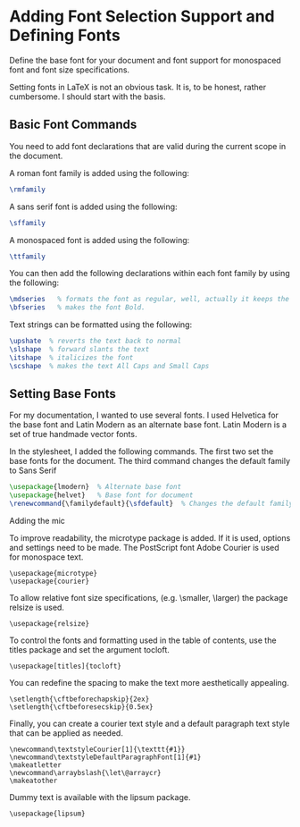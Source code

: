# Adding Font Selection Support and Defining Fonts

Define the base font for your document and font support for monospaced font and font size specifications.

Setting fonts in LaTeX is not an obvious task. It is, to be honest, rather cumbersome. I should start with the basis.

## Basic Font Commands

You need to add font declarations that are valid during the current scope in the document.

A roman font family is added using the following:

```latex
\rmfamily
```

A sans serif font is added using the following:

```latex
\sffamily
```

A monospaced font is added using the following:

```latex
\ttfamily
```

You can then add the following declarations within each font family by using the following:

```latex
\mdseries   % formats the font as regular, well, actually it keeps the font as is.
\bfseries   % makes the font Bold.
```

Text strings can be formatted using the following:

```latex
\upshate  % reverts the text back to normal
\slshape  % forward slants the text
\itshape  % italicizes the font
\scshape  % makes the text All Caps and Small Caps
```

## Setting Base Fonts
For my documentation, I wanted to use several fonts. I used Helvetica for the base font and Latin Modern as an alternate base font. Latin Modern is a set of true handmade vector fonts.

In the stylesheet, I added the following commands. The first two set the base fonts for the document. The third command changes the default family to Sans Serif

```latex
\usepackage{lmodern}  % Alternate base font
\usepackage{helvet}   % Base font for document
\renewcommand{\familydefault}{\sfdefault}  % Changes the default family to Sans Serif
```

Adding the mic

To improve readability, the microtype package is added. If it is used, options and settings need to be made. The PostScript font Adobe Courier is used for monospace text.

    \usepackage{microtype}
    \usepackage{courier}


To allow relative font size specifications, (e.g. \smaller, \larger) the package relsize is used.

    \usepackage{relsize}


To control the fonts and formatting used in the table of contents, use the titles package and set the argument tocloft.

    \usepackage[titles]{tocloft}


You can redefine the spacing to make the text more aesthetically appealing.

    \setlength{\cftbeforechapskip}{2ex}
    \setlength{\cftbeforesecskip}{0.5ex}


Finally, you can create a courier text style and a default paragraph text style that can be applied as needed.

    \newcommand\textstyleCourier[1]{\texttt{#1}}
    \newcommand\textstyleDefaultParagraphFont[1]{#1}
    \makeatletter
    \newcommand\arraybslash{\let\@arraycr}
    \makeatother


Dummy text is available with the lipsum package.

    \usepackage{lipsum}
